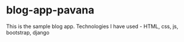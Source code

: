# blog-app-pavana
This is the  sample blog app.
Technologies I have used  - HTML, css, js, bootstrap, django
